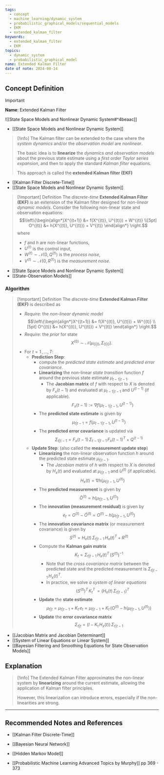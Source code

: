 ```yaml
---
tags:
  - concept
  - machine_learning/dynamic_system
  - probabilistic_graphical_models/sequential_models
  - EKM
  - extended_kalman_filter
keywords:
  - extended_kalman_filter
  - EKM
topics:
  - dynamic_system
  - probabilistic_graphical_model
name: Extended Kalman Filter
date of note: 2024-08-14
---
```


## Concept Definition

>[!important]
>**Name**: Extended Kalman Filter

![[State Space Models and Nonlinear Dynamic System#^4beaac]]

- [[State Space Models and Nonlinear Dynamic System]]

>[!info]
>The Kalman filter can be extended to the case where the *system dynamics* and/or the *observation model* are *nonlinear*.
>
>The basic idea is to **linearize** the *dynamics and observation models* about the previous state estimate using a *first order Taylor series expansion*, and then to apply the standard *Kalman filter* equations. 
>
>This approach is called the **extended Kalman filter (EKF)**

- [[Kalman Filter Discrete-Time]]
- [[State Space Models and Nonlinear Dynamic System]]

>[!important] Definition
>The *discrete-time* **Extended Kalman Filter (EKF)** is an extension of the Kalman filter designed for *non-linear dynamic models*. Consider the following non-linear state and observation equations:
>$$\left\{\begin{align*}X^{(t+1)} &= f(X^{(t)}, U^{(t)}) + W^{(t)} \\[5pt] O^{(t)} &= h(X^{(t)}, U^{(t)}) + V^{(t)} \end{align*} \right.$$
>where 
>- $f$ and $h$ are non-linear functions, 
>- $U^{(t)}$ is the control input,
>- $W^{(t)} \sim \mathcal{N}(0, Q^{(t)})$ is the *process noise*, 
>- $V^{(t)} \sim \mathcal{N}(0, R^{(t)})$ is the *measurement noise*.

- [[State Space Models and Nonlinear Dynamic System]]
- [[State-Observation Models]]

### Algorithm

>[!important] Definition
>The *discrete-time* **Extended Kalman Filter (EKF)** is described as
>- *Require*: the *non-linear dynamic model* $$\left\{\begin{align*}X^{(t+1)} &= f(X^{(t)}, U^{(t)}) + W^{(t)} \\[5pt] O^{(t)} &= h(X^{(t)}, U^{(t)}) + V^{(t)} \end{align*} \right.$$
>- *Require*: the *prior* for state $$X^{(0)} \sim \mathcal{N}(\mu_{0|0}, \Sigma_{0|0}).$$
>- For $t=1 \,{,}\ldots{,}\,T$:
>	- **Prediction Step**: 
>		- compute the *predicted state estimate* and *predicted error covariance*. 
>		- **Linearizing** the non-linear *state transition* function $f$ around the previous state estimate $\mu_{t-1|t-1}$. 
>			- The **Jacobian matrix** of $f$ with respect to $X$ is denoted by $F_x(t-1)$ and evaluated at $\mu_{t-1|t-1}$ and $U^{(t-1)}$ (if applicable). $$F_{x}(t-1) := \nabla f(\mu_{t-1|t-1}, U^{(t-1)})$$
>		- The **predicted state estimate** is given by $$\mu_{t|t-1} = f(\mu_{t-1|t-1}, U^{(t-1)})$$
>		- The **predicted error covariance** is updated via $$\Sigma_{t|t-1} = F_x(t-1)\,\Sigma_{t-1|t-1}\,F_x(t-1)^{T} + Q^{(t-1)}$$
>	- **Update Step**: (also called the **measurement update step**) 
>		- **Linearizing** the non-linear observation function $h$ around the predicted state estimate $\mu_{t|t-1}$. 
>			- The *Jacobian matrix* of $h$ with respect to $X$ is denoted by $H_x(t)$ and evaluated at $\mu_{t|t-1}$ and $U^{(t)}$ (if applicable). $$H_x(t) = \nabla h(\mu_{t|t-1}, U^{(t)})$$
>		- The **predicted measurement** is given by $$\hat{O}^{(t)} = h(\mu_{t|t-1}, U^{(t)})$$
>		- The **innovation (measurement residual)** is given by $$e_{t} = O^{(t)} - \hat{O}^{(t)} = O^{(t)} - h(\mu_{t|t-1}, U^{(t)})$$
>		- The **innovation covariance matrix** (or measurement covariance) is given by $$S^{(t)} = H_x(t)\,\Sigma_{t|t-1}\,H_x(t)^{T} + R^{(t)}$$
>		- Compute the **Kalman gain matrix** $$K_{t} = \Sigma_{t|t-1}\,H_x(t)^{T}\,\left(S^{(t)}\right)^{-1}$$
>			- Note that the *cross covariance matrix* between the predicted state and the predicted measurement is $\Sigma_{t|t-1}\,H_x(t)^{T}$.
>			- In practice, we solve *a system of linear equations* $$(S^{(t)})^{T}\,K_{t}^{T}\, = (H_x(t)\,\Sigma_{t|t-1})^{T}$$
>		- **Update** the **state estimate** $$\mu_{t|t} = \mu_{t|t-1} + K_{t}\,e_{t} = \mu_{t|t-1} + K_{t}\,\left(O^{(t)} - h(\mu_{t|t-1}, U^{(t)})\right)$$
>		- **Update** the **error covariance matrix** $$\Sigma_{t|t} = (I - K_{t}\,H_x(t))\,\Sigma_{t|t-1}$$

- [[Jacobian Matrix and Jacobian Determinant]]
- [[System of Linear Equations or Linear System]]
- [[Bayesian Filtering and Smoothing Equations for State Observation Models]]


## Explanation


>[!info]
>The Extended Kalman Filter approximates the non-linear system by **linearizing** around the current estimate, allowing the application of Kalman filter principles. 
>
>However, this linearization can introduce errors, especially if the non-linearities are strong.




-----------
##  Recommended Notes and References


- [[Kalman Filter Discrete-Time]]
- [[Bayesian Neural Network]]
- [[Hidden Markov Model]]

- [[Probabilistic Machine Learning Advanced Topics by Murphy]] pp 369 - 373
